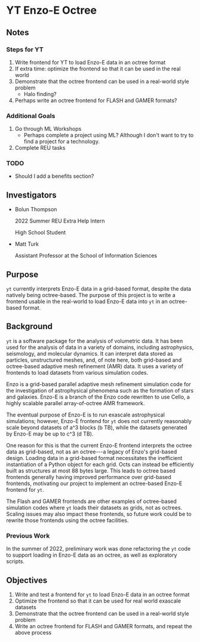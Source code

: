 # YT Enzo-E Octree 

## Notes
### Steps for YT
1. Write frontend for YT to load Enzo-E data in an octree format
2. If extra time: optimize the frontend so that it can be used in the real world
3. Demonstrate that the octree frontend can be used in a real-world style problem
    - Halo finding?
4. Perhaps write an octree frontend for FLASH and GAMER formats?
### Additional Goals
1. Go through ML Workshops
    - Perhaps complete a project using ML? Although I don't want to try to find
        a project for a technology.
2. Complete REU tasks
### TODO
- Should I add a benefits section?


## Investigators
- Bolun Thompson

  2022 Summer REU Extra Help Intern

  High School Student

- Matt Turk

  Assistant Professor at the School of Information Sciences

## Purpose
`yt` currently interprets Enzo-E data in a grid-based format, despite the data
natively being octree-based. The purpose of this project is to write a frontend
usable in the real-world to load Enzo-E data into `yt` in an octree-based
format.

## Background
`yt` is a software package for the analysis of volumetric data. It has been used
for the analysis of data in a variety of domains, including astrophysics,
seismology, and molecular dynamics. It can interpret data stored as particles,
unstructured meshes, and, of note here, both grid-based and octree-based adaptive
mesh refinement (AMR) data. It uses a variety of frontends to load
datasets from various simulation codes.

Enzo is a grid-based parallel adaptive mesh refinement simulation code for the
investigation of astrophysical phenomena such as the formation of stars and
galaxies. Enzo-E is a branch of the Enzo code rewritten to use Cello, a highly
scalable parallel array-of-octree AMR framework.

The eventual purpose of Enzo-E is to run exascale astrophysical simulations;
however, Enzo-E frontend for `yt` does not currently reasonably scale beyond 
datasets of a^3 blocks (b TB), while the datasets generated by Enzo-E may be
up to c^3 (d TB).

One reason for this is that the current Enzo-E frontend interprets the octree
data as grid-based, not as an octree---a legacy of Enzo's grid-based design.
Loading data in a grid-based format necessitates the inefficient instantiation
of a Python object for each grid. Octs can instead be efficiently built as
structures at most 88 bytes large. This leads to octree based frontends
generally having improved performance over grid-based frontends, motivating
our project to implement an octree-based Enzo-E frontend for `yt`.

The Flash and GAMER frontends are other examples of octree-based simulation
codes where `yt` loads their  datasets as grids, not as octrees. Scaling
issues may also impact these frontends, so future work could be to rewrite
those frontends using the octree facilities.

### Previous Work
In the summer of 2022, preliminary work was done refactoring the `yt` code to
support loading in Enzo-E data as an octree, as well as exploratory scripts.

## Objectives
1. Write and test a frontend for `yt` to load Enzo-E data in an octree format
2. Optimize the frontend so that it can be used for real world exascale datasets
3. Demonstrate that the octree frontend can be used in a real-world style problem
4. Write an octree frontend for FLASH and GAMER formats, and repeat the above
   process
